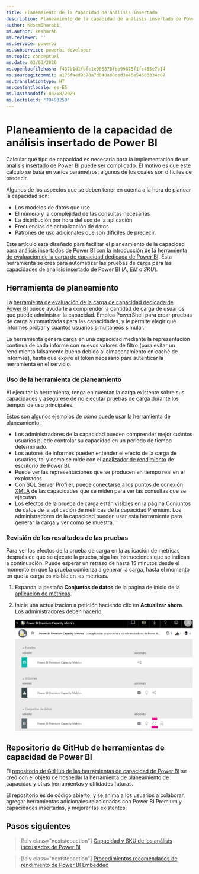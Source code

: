 ```yaml
---
title: Planeamiento de la capacidad de análisis insertado
description: Planeamiento de la capacidad de análisis insertado de Power BI.
author: KesemSharabi
ms.author: kesharab
ms.reviewer: ''
ms.service: powerbi
ms.subservice: powerbi-developer
ms.topic: conceptual
ms.date: 03/03/2020
ms.openlocfilehash: f437b1d1fbfc1e905878fbb99875f1fc455e7b14
ms.sourcegitcommit: a175faed9378a7d040a08ced3e46e54503334c07
ms.translationtype: HT
ms.contentlocale: es-ES
ms.lasthandoff: 03/18/2020
ms.locfileid: "79493259"
---
```

# <a name="capacity-planning-in-power-bi-embedded-analytics"></a>Planeamiento de la capacidad de análisis insertado de Power BI

Calcular qué tipo de capacidad es necesaria para la implementación de un análisis insertado de Power BI puede ser complicado. El motivo es que este cálculo se basa en varios parámetros, algunos de los cuales son difíciles de predecir.

Algunos de los aspectos que se deben tener en cuenta a la hora de planear la capacidad son:

* Los modelos de datos que use
* El número y la complejidad de las consultas necesarias
* La distribución por hora del uso de la aplicación
* Frecuencias de actualización de datos
* Patrones de uso adicionales que son difíciles de predecir.

Este artículo está diseñado para facilitar el planeamiento de la capacidad para análisis insertados de Power BI con la introducción de la [herramienta de evaluación de la carga de capacidad dedicada de Power BI](https://github.com/microsoft/PowerBI-Tools-For-Capacities/tree/master/LoadTestingPowerShellTool/). Esta herramienta se crea para automatizar las pruebas de carga para las capacidades de análisis insertado de Power BI (*A*, *EM* o *SKU*).

## <a name="planning-tool"></a>Herramienta de planeamiento

 La [herramienta de evaluación de la carga de capacidad dedicada de Power BI](https://github.com/microsoft/PowerBI-Tools-For-Capacities/tree/master/LoadTestingPowerShellTool/) puede ayudarle a comprender la cantidad de carga de usuarios que puede administrar la capacidad. Emplea PowerShell para crear pruebas de carga automatizadas para las capacidades, y le permite elegir qué informes probar y cuántos usuarios simultáneos simular.

La herramienta genera carga en una capacidad mediante la representación continua de cada informe con nuevos valores de filtro (para evitar un rendimiento falsamente bueno debido al almacenamiento en caché de informes), hasta que expire el token necesario para autenticar la herramienta en el servicio.

### <a name="using-the-planning-tool"></a>Uso de la herramienta de planeamiento

Al ejecutar la herramienta, tenga en cuentan la carga existente sobre sus capacidades y asegúrese de no ejecutar pruebas de carga durante los tiempos de uso principales.

Estos son algunos ejemplos de cómo puede usar la herramienta de planeamiento.

* Los administradores de la capacidad pueden comprender mejor cuántos usuarios puede controlar su capacidad en un período de tiempo determinado.
* Los autores de informes pueden entender el efecto de la carga de usuarios, tal y como se mide con el [analizador de rendimiento](https://docs.microsoft.com/power-bi/desktop-performance-analyzer) de escritorio de Power BI.
* Puede ver las representaciones que se producen en tiempo real en el explorador.
* Con SQL Server Profiler, puede [conectarse a los puntos de conexión XMLA](https://powerbi.microsoft.com/blog/power-bi-open-platform-connectivity-with-xmla-endpoints-public-preview/) de las capacidades que se miden para ver las consultas que se ejecutan.
* Los efectos de la prueba de carga están visibles en la página Conjuntos de datos de la aplicación de métricas de la capacidad Premium. Los administradores de la capacidad pueden usar esta herramienta para generar la carga y ver cómo se muestra.

### <a name="reviewing-the-test-results"></a>Revisión de los resultados de las pruebas

Para ver los efectos de la prueba de carga en la aplicación de métricas después de que se ejecute la prueba, siga las instrucciones que se indican a continuación. Puede esperar un retraso de hasta 15 minutos desde el momento en que la prueba comienza a generar la carga, hasta el momento en que la carga es visible en las métricas.

1. Expanda la pestaña **Conjuntos de datos** de la página de inicio de la [aplicación de métricas](../../service-admin-premium-monitor-capacity.md).
2. Inicie una actualización a petición haciendo clic en **Actualizar ahora**. Los administradores deben hacerlo.

    ![Métricas de capacidad de Power BI Premium](media/embedded-capacity-planning/embedded-capacity-planning.png)

## <a name="power-bi-capacity-tools-github-repository"></a>Repositorio de GitHub de herramientas de capacidad de Power BI

El [repositorio de GitHub de las herramientas de capacidad de Power BI](https://github.com/microsoft/PowerBI-Tools-For-Capacities) se creó con el objeto de hospedar la herramienta de planeamiento de capacidad y otras herramientas y utilidades futuras.

El repositorio es de código abierto, y se anima a los usuarios a colaborar, agregar herramientas adicionales relacionadas con Power BI Premium y capacidades insertadas, y mejorar las existentes.

## <a name="next-steps"></a>Pasos siguientes

> [!div class="nextstepaction"]
>[Capacidad y SKU de los análisis incrustados de Power BI](embedded-capacity.md)

> [!div class="nextstepaction"]
>[Procedimientos recomendados de rendimiento de Power BI Embedded](embedded-performance-best-practices.md)